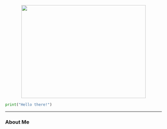 <div id="header" align="center">
  <img src="https://media.giphy.com/media/XE7bVU1G502OLdJR8a/giphy.gif" width="400" height="300"/>
</div>

```python
print("Hello there!")
```

---

### About Me
